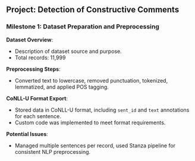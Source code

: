 
## Project: Detection of Constructive Comments
### Milestone 1: Dataset Preparation and Preprocessing

**Dataset Overview**: 
- Description of dataset source and purpose.
- Total records: 11,999

**Preprocessing Steps**:
- Converted text to lowercase, removed punctuation, tokenized, lemmatized, and applied POS tagging.

**CoNLL-U Format Export**:
- Stored data in CoNLL-U format, including `sent_id` and `text` annotations for each sentence.
- Custom code was implemented to meet format requirements.

**Potential Issues**:
- Managed multiple sentences per record, used Stanza pipeline for consistent NLP preprocessing.
